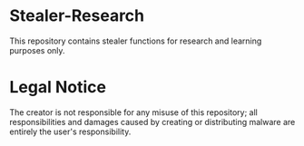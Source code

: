 # Stealer-Research
This repository contains stealer functions for research and learning purposes only.

# Legal Notice
The creator is not responsible for any misuse of this repository; all responsibilities and damages caused by creating or distributing malware are entirely the user's responsibility.
